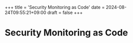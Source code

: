 +++
title = 'Security Monitoring as Code'
date = 2024-08-24T09:55:21+09:00
draft = false
+++

# Security Monitoring as Code



